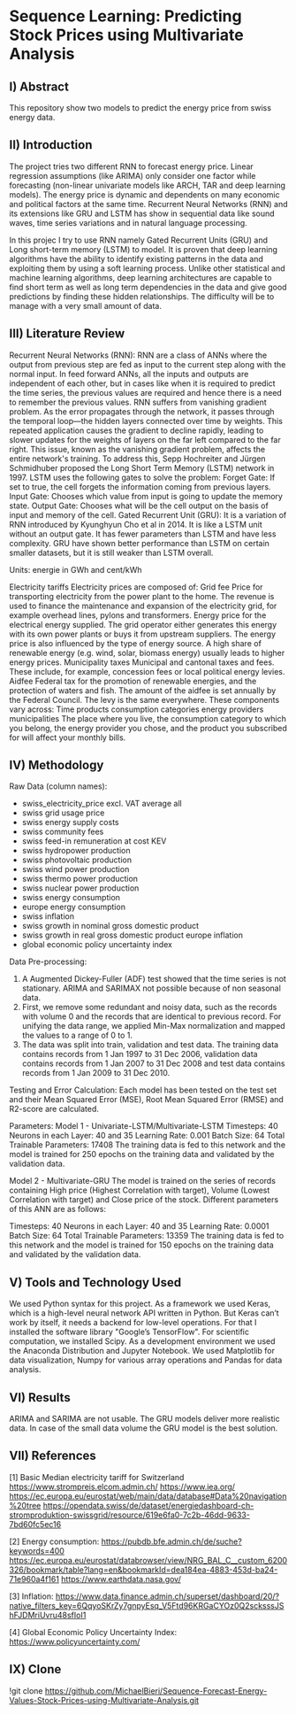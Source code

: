 # Sequence Learning: Predicting Stock Prices using Multivariate Analysis
## I) Abstract
This repository show two models to predict the energy price from swiss energy data.

## II) Introduction
The project tries two different RNN to forecast energy price. Linear regression assumptions (like ARIMA) only consider one factor while forecasting (non-linear univariate models like ARCH, TAR and deep learning models). The energy price is dynamic and dependents on many economic and political factors at the same time.
Recurrent Neural Networks (RNN) and its extensions like GRU and LSTM has show in sequential data like sound waves, time series variations and in natural language processing.

In this projec I try to use RNN namely Gated Recurrent Units (GRU) and Long short-term memory (LSTM) to model. It is proven that deep learning algorithms have the ability to identify existing patterns in the data and exploiting them by using a soft learning process. Unlike other statistical and machine learning algorithms, deep learning architectures are capable to find short term as well as long term dependencies in the data and give good predictions by finding these hidden relationships. The difficulty will be to manage with a very small amount of data.

## III) Literature Review
Recurrent Neural Networks (RNN): RNN are a class of ANNs where the output from previous step are fed as input to the current step along with the normal input. In feed forward ANNs, all the inputs and outputs are independent of each other, but in cases like when it is required to predict the time series, the previous values are required and hence there is a need to remember the previous values. RNN suffers from vanishing gradient problem. As the error propagates through the network, it passes through the temporal loop—the hidden layers connected over time by weights. This repeated application causes the gradient to decline rapidly, leading to slower updates for the weights of layers on the far left compared to the far right. This issue, known as the vanishing gradient problem, affects the entire network's training. To address this, Sepp Hochreiter and Jürgen Schmidhuber proposed the Long Short Term Memory (LSTM) network in 1997.
LSTM uses the following gates to solve the problem:
Forget Gate: If set to true, the cell forgets the information coming from previous layers.
Input Gate: Chooses which value from input is going to update the memory state.
Output Gate: Chooses what will be the cell output on the basis of input and memory of the cell.
Gated Recurrent Unit (GRU): It is a variation of RNN introduced by Kyunghyun Cho et al in 2014. It is like a LSTM unit without an output gate. It has fewer parameters than LSTM and have less complexity. GRU have shown better performance than LSTM on certain smaller datasets, but it is still weaker than LSTM overall.

Units: energie in GWh and cent/kWh

Electricity tariffs Electricity prices are composed of:
Grid fee Price for transporting electricity from the power plant to the home. The revenue is used to finance the maintenance and expansion of the electricity grid, for example overhead lines, pylons and transformers. Energy price for the electrical energy supplied. The grid operator either generates this energy with its own power plants or buys it from upstream suppliers. The energy price is also influenced by the type of energy source. A high share of renewable energy (e.g. wind, solar, biomass energy) usually leads to higher energy prices. Municipality taxes Municipal and cantonal taxes and fees. These include, for example, concession fees or local political energy levies. Aidfee Federal tax for the promotion of renewable energies, and the protection of waters and fish. The amount of the aidfee is set annually by the Federal Council. The levy is the same everywhere. These components vary across:
Time products consumption categories energy providers municipalities The place where you live, the consumption category to which you belong, the energy provider you chose, and the product you subscribed for will affect your monthly bills.

## IV) Methodology
Raw Data (column names):
- swiss_electricity_price excl. VAT average all
- swiss grid usage price
- swiss energy supply costs
- swiss community fees
- swiss feed-in remuneration at cost KEV
- swiss hydropower production
- swiss photovoltaic production
- swiss wind power production
- swiss thermo power production
- swiss nuclear power production
- swiss energy consumption
- europe energy consumption
- swiss inflation
- swiss growth in nominal gross domestic product
- swiss growth in real gross domestic product europe inflation
- global economic policy uncertainty index

Data Pre-processing:
1. A Augmented Dickey-Fuller (ADF) test showed that the time series is not stationary. ARIMA and SARIMAX not possible because of non seasonal data.
2. First, we remove some redundant and noisy data, such as the records with volume 0 and the records that are identical to previous record. For unifying the data range, we applied Min-Max normalization and mapped the values to a range of 0 to 1.
3. The data was split into train, validation and test data. The training data contains records from 1 Jan 1997 to 31 Dec 2006, validation data contains records from 1 Jan 2007 to 31 Dec 2008 and test data contains records from 1 Jan 2009 to 31 Dec 2010.

Testing and Error Calculation:
Each model has been tested on the test set and their Mean Squared Error (MSE), Root Mean Squared Error (RMSE) and R2-score are calculated.

Parameters:
Model 1 - Univariate-LSTM/Multivariate-LSTM
Timesteps: 40
Neurons in each Layer: 40 and 35
Learning Rate: 0.001
Batch Size: 64
Total Trainable Parameters: 17408
The training data is fed to this network and the model is trained for 250 epochs on the training data and validated by the validation data.

Model 2 - Multivariate-GRU
The model is trained on the series of records containing High price (Highest Correlation with target), Volume (Lowest Correlation with target) and Close price of the stock. Different parameters of this ANN are as follows:

Timesteps: 40
Neurons in each Layer: 40 and 35
Learning Rate: 0.0001
Batch Size: 64
Total Trainable Parameters: 13359
The training data is fed to this network and the model is trained for 150 epochs on the training data and validated by the validation data.

## V) Tools and Technology Used
We used Python syntax for this project. As a framework we used Keras, which is a high-level neural network API written in Python. But Keras can’t work by itself, it needs a backend for low-level operations. For that I installed the software library "Google’s TensorFlow".
For scientific computation, we installed Scipy. As a development environment we used the Anaconda Distribution and Jupyter Notebook. We used Matplotlib for data visualization, Numpy for various array operations and Pandas for data analysis.

## VI) Results
ARIMA and SARIMA are not usable. The GRU models deliver more realistic data.
In case of the small data volume the GRU model is the best solution.

## VII) References
[1] Basic Median electricity tariff for Switzerland
https://www.strompreis.elcom.admin.ch/
https://www.iea.org/
https://ec.europa.eu/eurostat/web/main/data/database#Data%20navigation%20tree
https://opendata.swiss/de/dataset/energiedashboard-ch-stromproduktion-swissgrid/resource/619e6fa0-7c2b-46dd-9633-7bd60fc5ec16

[2] Energy consumption:
https://pubdb.bfe.admin.ch/de/suche?keywords=400
https://ec.europa.eu/eurostat/databrowser/view/NRG_BAL_C__custom_6200326/bookmark/table?lang=en&bookmarkId=dea184ea-4883-453d-ba24-71e960a4f161
https://www.earthdata.nasa.gov/

[3] Inflation:
https://www.data.finance.admin.ch/superset/dashboard/20/?native_filters_key=6QqyoSKrZy7gnpyEsq_V5Ftd96KRGaCYOz0Q2scksssJShFJDMriUvru48sfIoI1

[4] Global Economic Policy Uncertainty Index:
https://www.policyuncertainty.com/

## IX) Clone
!git clone https://github.com/MichaelBieri/Sequence-Forecast-Energy-Values-Stock-Prices-using-Multivariate-Analysis.git
